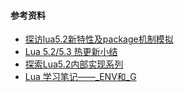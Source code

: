 #### 参考资料
 - [探访lua5.2新特性及package机制模拟](http://www.cppblog.com/sunicdavy/archive/2013/12/10/204696.html)
 - [Lua 5.2/5.3 热更新小结](http://www.jianshu.com/p/4fca228240c0)
 - [探索Lua5.2内部实现系列](http://blog.csdn.net/yuanlin2008/article/category/1307277/2)
 - [Lua 学习笔记——_ENV和_G](http://blog.csdn.net/fishe_r/article/details/76618645)